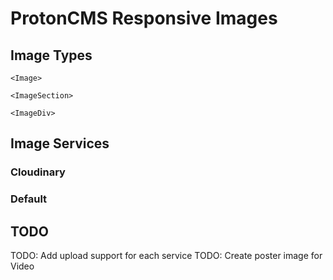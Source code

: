 # ProtonCMS Responsive Images

## Image Types

	<Image>
	
	<ImageSection>
	
	<ImageDiv>

## Image Services

### Cloudinary

### Default

## TODO

TODO: Add upload support for each service
TODO: Create poster image for Video